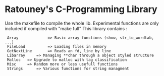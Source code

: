# Ratouney's C-Programming Library

Use the makefile to compile the whole lib. Experimental functions are only included if compiled with "make full"
This library contains :

     Array   	       => Basic array functions (show, str_to_wordtab, ...)
     FileLoad	       => Loading files in memory
     GetNextLine       => Reads an fd, line by line
     Libarray	  => Managing **char through a object styled structure
     Malloc	  => Upgrade to malloc with tag classification
     Misc	  => Random more or less usefull functions
     Strings	  => Various functions for string managment



